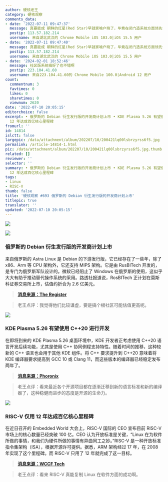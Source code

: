 ```yaml
---
author: 硬核老王
category: 硬核观察
comments_data:
- date: '2022-07-11 09:47:37'
  message: 真要能成 朝鲜的红星(Red Star)早就家喻户晓了，毕竟在闭门造系统方面领先十年。
  postip: 113.57.182.214
  username: 来自湖北武汉的 Chrome Mobile iOS 103.0|iOS 15.5 用户
- date: '2022-07-11 09:47:40'
  message: 真要能成 朝鲜的红星(Red Star)早就家喻户晓了，毕竟在闭门造系统方面领先十年。
  postip: 113.57.182.214
  username: 来自湖北武汉的 Chrome Mobile iOS 103.0|iOS 15.5 用户
- date: '2024-02-01 18:52:46'
  message: 社区版系统搞好了也不错啊
  postip: 223.104.41.60
  username: 来自223.104.41.60的 Chrome Mobile 100.0|Android 12 用户
count:
  commentnum: 3
  favtimes: 0
  likes: 0
  sharetimes: 0
  viewnum: 2620
date: '2022-07-10 20:05:15'
editorchoice: false
excerpt: • 俄罗斯的 Debian 衍生发行版的开发商计划上市 • KDE Plasma 5.26 有望使用 C++20 进行开发 • RISC-V 仅用
  12 年达成百亿核心里程碑
fromurl: ''
id: 14814
islctt: false
largepic: /data/attachment/album/202207/10/200421lq00lsbrzyrss6f5.jpg
permalink: /article-14814-1.html
pic: /data/attachment/album/202207/10/200421lq00lsbrzyrss6f5.jpg.thumb.jpg
related: []
reviewer: ''
selector: ''
summary: • 俄罗斯的 Debian 衍生发行版的开发商计划上市 • KDE Plasma 5.26 有望使用 C++20 进行开发 • RISC-V 仅用
  12 年达成百亿核心里程碑
tags:
- Linux
- RISC-V
thumb: false
title: '硬核观察 #693 俄罗斯的 Debian 衍生发行版的开发商计划上市'
titlepic: true
translator: ''
updated: '2022-07-10 20:05:15'
---
```


![](/data/attachment/album/202207/10/200421lq00lsbrzyrss6f5.jpg)


![](/data/attachment/album/202207/10/200429cbcjw77qrrrl1za8.jpg)


### 俄罗斯的 Debian 衍生发行版的开发商计划上市


来自俄罗斯的 Astra Linux 是 Debian 的下游发行版，它已经存在了一些年，除了 x86、Arm 等 CPU 架构外，它还支持 MIPS 架构。它是由 RusBITech 开发的，是专门为俄罗斯军队设计的。微软已经阻止了 Windows 在俄罗斯的使用，这似乎大大有助于推动替代操作系统的采用。路透社报道说，RosBITech 正计划在莫斯科证券交易所上市，估值约折合为 2.6 亿美元。



> 
> **[消息来源：The Register](https://www.theregister.com/2022/07/09/russian_debianderivative_vendor_plans_ipo/)**
> 
> 
> 



> 
> 老王点评：我觉得他们比较谦虚，要是搞个根社区可能估值更高呢。
> 
> 
> 


![](/data/attachment/album/202207/10/200438rw46y6n64agm0336.jpg)


### KDE Plasma 5.26 有望使用 C++20 进行开发


在即将到来的 KDE Plasma 5.26 桌面环境中，KDE 开发者正考虑使用 C++20 语言开发后续功能，尤其是使用 C++ 协同例程支持特性。随着时间的推移，这种较新的 C++ 语言也会用于其他 KDE 组件。将 C++ 要求提升到 C++20 意味着将 KDE 编译器要求提高到 GCC 10 或 Clang 11，而这些版本的编译器已经稳定发布两年了。



> 
> **[消息来源：Phoronix](https://www.phoronix.com/scan.php?page=news_item&px=KDE-Plasma-5.26-CPP20)**
> 
> 
> 



> 
> 老王点评：看来最近各个开源项目都在逐渐迁移到新的语言标准和新的编译器了，这种稳健而进步的态度是开源的生命力。
> 
> 
> 


![](/data/attachment/album/202207/10/200452dmennn82wxb6wn8b.jpg)


### RISC-V 仅用 12 年达成百亿核心里程碑


在近日召开的 Embedded World 大会上，RISC-V 国际的 CEO 宣布目前 RISC-V 市场上的核心数量已经突破 100 亿。CEO 认为开放标准是关键，“Linux 在为软件所做的事情，和我们为硬件所做的事情有异曲同工之妙。”RISC-V 是一种开放标准指令集架构（ISA），根据开源许可提供。据悉，ARM 架构经过 17 年，在 2008 年实现了这个里程碑。而 RISC-V 只用了 12 年就完成了这一目标。



> 
> **[消息来源：WCCF Tech](https://wccftech.com/x86-arm-rival-risc-v-architecture-ships-10-billion-cores/)**
> 
> 
> 



> 
> 老王点评：看来 RISC-V 真能复制 Linux 在软件方面的成功啊。
> 
> 
>